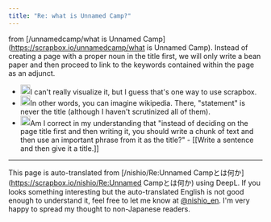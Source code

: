 ```yaml
---
title: "Re: what is Unnamed Camp?"
---
```


from [/unnamedcamp/what is Unnamed Camp](https://scrapbox.io/unnamedcamp/what is Unnamed Camp).
Instead of creating a page with a proper noun in the title first, we will only write a bean paper and then proceed to link to the keywords contained within the page as an adjunct.
- <img src='https://scrapbox.io/api/pages/unnamedcamp/ikkitime/icon' alt='/unnamedcamp/ikkitime.icon' height="19.5"/>I can't really visualize it, but I guess that's one way to use scrapbox.
- <img src='https://scrapbox.io/api/pages/unnamedcamp/rashita/icon' alt='/unnamedcamp/rashita.icon' height="19.5"/>In other words, you can imagine wikipedia. There, "statement" is never the title (although I haven't scrutinized all of them).
- <img src='https://scrapbox.io/api/pages/unnamedcamp/nishio/icon' alt='/unnamedcamp/nishio.icon' height="19.5"/>Am I correct in my understanding that "instead of deciding on the page title first and then writing it, you should write a chunk of text and then use an important phrase from it as the title?"
        - [[Write a sentence and then give it a title.]]

---
This page is auto-translated from [/nishio/Re:Unnamed Campとは何か](https://scrapbox.io/nishio/Re:Unnamed Campとは何か) using DeepL. If you looks something interesting but the auto-translated English is not good enough to understand it, feel free to let me know at [@nishio_en](https://twitter.com/nishio_en). I'm very happy to spread my thought to non-Japanese readers.